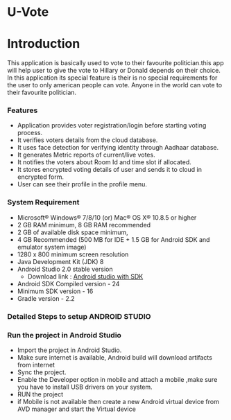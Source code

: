 # U-Vote #

# Introduction #

This application is basically used to vote to their favourite politician.this app will help user to give the vote to Hillary or Donald depends on their choice.
In this application its special feature is their is no special requirements for the user to only american people can vote. Anyone in the world can vote to their favourite politician.

### Features ###
* Application provides voter registration/login before starting voting process.
* It verifies voters details from the cloud database.
* It uses face detection for verifying identity through Aadhaar database.
* It generates Metric reports of current/live votes.
* It notifies the voters about Room Id and time slot if allocated.
* It stores encrypted voting details of user and sends it to cloud in encrypted form.
* User can see their profile in the profile menu.

### System Requirement ###

* Microsoft® Windows® 7/8/10 (or) Mac® OS X® 10.8.5 or higher
* 2 GB RAM minimum, 8 GB RAM recommended
* 2 GB of available disk space minimum,
* 4 GB Recommended (500 MB for IDE + 1.5 GB for Android SDK and emulator system image)
* 1280 x 800 minimum screen resolution
* Java Development Kit (JDK) 8
* Android Studio 2.0 stable version 
  - Download link : [Android studio with SDK](http://developer.android.com/intl/ja/sdk/index.html)
* Android SDK Compiled version - 24
* Minimum SDK version - 16
* Gradle version - 2.2

### Detailed Steps to setup ANDROID STUDIO ###

### Run the project in Android Studio ###

* Import the project in Android Studio.
* Make sure internet is available, Android build will download artifacts from internet
* Sync the project.
* Enable the Developer option in mobile and attach a mobile ,make sure you have to install USB drivers on your system.
* RUN the project
* if Mobile is not available then create a new Android virtual device from AVD manager and start the Virtual device
